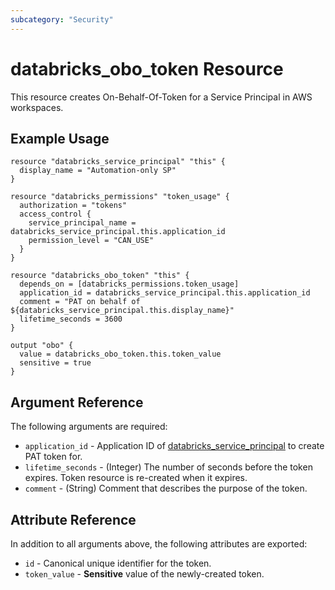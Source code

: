 ```yaml
---
subcategory: "Security"
---
```

# databricks_obo_token Resource

This resource creates On-Behalf-Of-Token for a Service Principal in AWS workspaces.

## Example Usage

```hcl
resource "databricks_service_principal" "this" {
  display_name = "Automation-only SP"
}

resource "databricks_permissions" "token_usage" {
  authorization = "tokens"
  access_control {
    service_principal_name = databricks_service_principal.this.application_id
    permission_level = "CAN_USE"
  }
}

resource "databricks_obo_token" "this" {
  depends_on = [databricks_permissions.token_usage]
  application_id = databricks_service_principal.this.application_id
  comment = "PAT on behalf of ${databricks_service_principal.this.display_name}"
  lifetime_seconds = 3600
}

output "obo" {
  value = databricks_obo_token.this.token_value
  sensitive = true
}
```

## Argument Reference

The following arguments are required:

* `application_id` - Application ID of [databricks_service_principal](service_principal.md#application_id) to create PAT token for.
* `lifetime_seconds` - (Integer) The number of seconds before the token expires. Token resource is re-created when it expires.
* `comment` - (String) Comment that describes the purpose of the token.

## Attribute Reference

In addition to all arguments above, the following attributes are exported:

* `id` - Canonical unique identifier for the token.
* `token_value` - **Sensitive** value of the newly-created token.